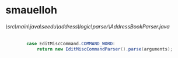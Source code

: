 # smauelloh
###### \src\main\java\seedu\address\logic\parser\AddressBookParser.java
``` java
        case EditMiscCommand.COMMAND_WORD:
            return new EditMiscCommandParser().parse(arguments);
```
